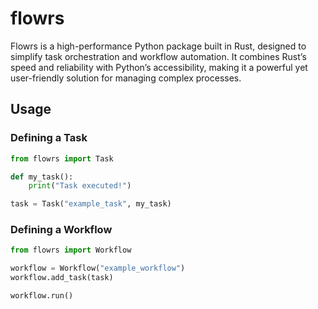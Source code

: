 # flowrs
Flowrs is a high-performance Python package built in Rust, designed to simplify task orchestration and workflow automation. It combines Rust’s speed and reliability with Python’s accessibility, making it a powerful yet user-friendly solution for managing complex processes.

## Usage
### Defining a Task
```python
from flowrs import Task

def my_task():
	print("Task executed!")

task = Task("example_task", my_task)
```

### Defining a Workflow
```python
from flowrs import Workflow

workflow = Workflow("example_workflow")
workflow.add_task(task)

workflow.run()
```
